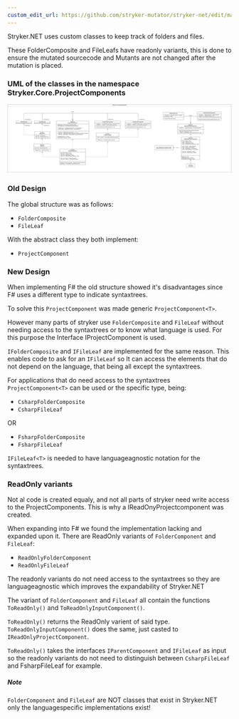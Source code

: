 ```yaml
---
custom_edit_url: https://github.com/stryker-mutator/stryker-net/edit/master/docs/technical-reference/FolderComponents.md
---
```


Stryker.NET uses custom classes to keep track of folders and files.

These FolderComposite and FileLeafs have readonly variants, this is done to ensure the mutated sourcecode and Mutants are not changed after the mutation is placed.

### UML of the classes in the namespace Stryker.Core.ProjectComponents
![Folder Components](./../images/ProjectComponents.png)

### Old Design
The global structure was as follows: 
* ```FolderComposite```
* ```FileLeaf```

With the abstract class they both implement:
* ```ProjectComponent```

### New Design
When implementing F# the old structure showed it's disadvantages since F# uses a different type to indicate syntaxtrees.

To solve this ```ProjectComponent``` was made generic ```ProjectComponent<T>```.

However many parts of stryker use ```FolderComposite``` and ```FileLeaf``` without needing access to the syntaxtrees or to know what language is used.
For this purpose the Interface IProjectComponent is used.

```IFolderComposite``` and ```IFileLeaf``` are implemented for the same reason. 
This enables code to ask for an ```IFileLeaf``` so It can access the elements that do not depend on the language, that being all except the syntaxtrees.

For applications that do need access to the syntaxtrees ```ProjectComponent<T>``` can be used or the specific type, being:
* ```CsharpFolderComposite```
* ```CsharpFileLeaf```

OR
* ```FsharpFolderComposite```
* ```FsharpFileLeaf```

```IFileLeaf<T>``` is needed to have languageagnostic notation for the syntaxtrees.



### ReadOnly variants
Not al code is created equaly, and not all parts of stryker need write access to the ProjectComponents.
This is why a IReadOnyProjectcomponent was created.

When expanding into F# we found the implementation lacking and expanded upon it.
There are ReadOnly variants of ```FolderComponent``` and ```FileLeaf```:
* ```ReadOnlyFolderComponent```
* ```ReadOnlyFileLeaf```

The readonly variants do not need access to the syntaxtrees so they are languageagnostic which improves the expandability of Stryker.NET

The variant of ```FolderComponent``` and ```FileLeaf``` all contain the functions ```ToReadOnly()``` and ```ToReadOnlyInputComponent()```.

```ToReadOnly()``` returns the ReadOnly varient of said type. ```ToReadOnlyInputComponent()``` does the same, just casted to ```IReadOnlyProjectComponent```.

```ToReadOnly()``` takes the interfaces ```IParentComponent``` and ```IFileLeaf``` as input so the readonly variants do not need to distinguish between ```CsharpFileLeaf``` and FsharpFileLeaf for example. 

##### Note
```FolderComponent``` and ```FileLeaf``` are NOT classes that exist in Stryker.NET only the languagespecific implementations exist!
